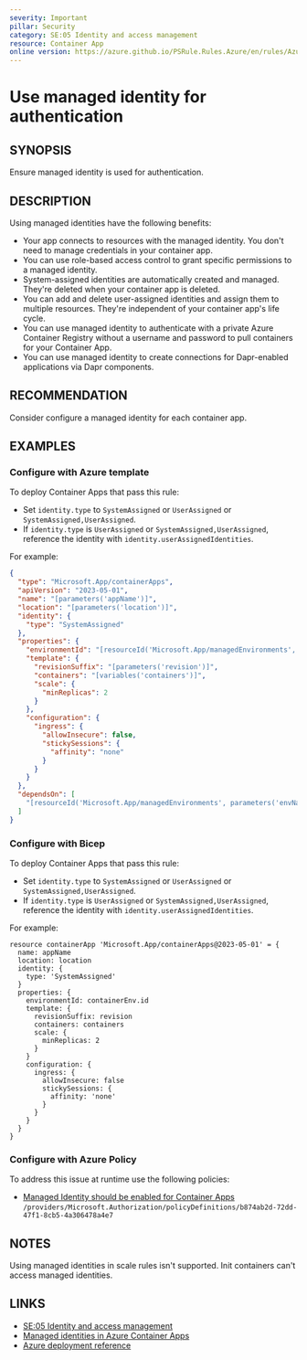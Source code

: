 ```yaml
---
severity: Important
pillar: Security
category: SE:05 Identity and access management
resource: Container App
online version: https://azure.github.io/PSRule.Rules.Azure/en/rules/Azure.ContainerApp.ManagedIdentity/
---
```


# Use managed identity for authentication

## SYNOPSIS

Ensure managed identity is used for authentication.

## DESCRIPTION

Using managed identities have the following benefits:

- Your app connects to resources with the managed identity.
  You don't need to manage credentials in your container app.
- You can use role-based access control to grant specific permissions to a managed identity.
- System-assigned identities are automatically created and managed.
  They're deleted when your container app is deleted.
- You can add and delete user-assigned identities and assign them to multiple resources.
  They're independent of your container app's life cycle.
- You can use managed identity to authenticate with a private Azure Container Registry without a username and password to pull containers for your Container App.
- You can use managed identity to create connections for Dapr-enabled applications via Dapr components.

## RECOMMENDATION

Consider configure a managed identity for each container app.

## EXAMPLES

### Configure with Azure template

To deploy Container Apps that pass this rule:

- Set `identity.type` to `SystemAssigned` or `UserAssigned` or `SystemAssigned,UserAssigned`.
- If `identity.type` is `UserAssigned` or `SystemAssigned,UserAssigned`, reference the identity with `identity.userAssignedIdentities`.

For example:

```json
{
  "type": "Microsoft.App/containerApps",
  "apiVersion": "2023-05-01",
  "name": "[parameters('appName')]",
  "location": "[parameters('location')]",
  "identity": {
    "type": "SystemAssigned"
  },
  "properties": {
    "environmentId": "[resourceId('Microsoft.App/managedEnvironments', parameters('envName'))]",
    "template": {
      "revisionSuffix": "[parameters('revision')]",
      "containers": "[variables('containers')]",
      "scale": {
        "minReplicas": 2
      }
    },
    "configuration": {
      "ingress": {
        "allowInsecure": false,
        "stickySessions": {
          "affinity": "none"
        }
      }
    }
  },
  "dependsOn": [
    "[resourceId('Microsoft.App/managedEnvironments', parameters('envName'))]"
  ]
}
```

### Configure with Bicep

To deploy Container Apps that pass this rule:

- Set `identity.type` to `SystemAssigned` or `UserAssigned` or `SystemAssigned,UserAssigned`.
- If `identity.type` is `UserAssigned` or `SystemAssigned,UserAssigned`, reference the identity with `identity.userAssignedIdentities`.

For example:

```bicep
resource containerApp 'Microsoft.App/containerApps@2023-05-01' = {
  name: appName
  location: location
  identity: {
    type: 'SystemAssigned'
  }
  properties: {
    environmentId: containerEnv.id
    template: {
      revisionSuffix: revision
      containers: containers
      scale: {
        minReplicas: 2
      }
    }
    configuration: {
      ingress: {
        allowInsecure: false
        stickySessions: {
          affinity: 'none'
        }
      }
    }
  }
}
```

<!-- external:avm avm/res/app/container-app:0.11.0 managedIdentities -->

### Configure with Azure Policy

To address this issue at runtime use the following policies:

- [Managed Identity should be enabled for Container Apps](https://github.com/Azure/azure-policy/blob/master/built-in-policies/policyDefinitions/Container%20Apps/ContainerApps_ManagedIdentity_Audit.json)
  `/providers/Microsoft.Authorization/policyDefinitions/b874ab2d-72dd-47f1-8cb5-4a306478a4e7`

## NOTES

Using managed identities in scale rules isn't supported.
Init containers can't access managed identities.

## LINKS

- [SE:05 Identity and access management](https://learn.microsoft.com/azure/well-architected/security/identity-access)
- [Managed identities in Azure Container Apps](https://learn.microsoft.com/azure/container-apps/managed-identity)
- [Azure deployment reference](https://learn.microsoft.com/azure/templates/microsoft.app/containerapps#managedserviceidentity)
